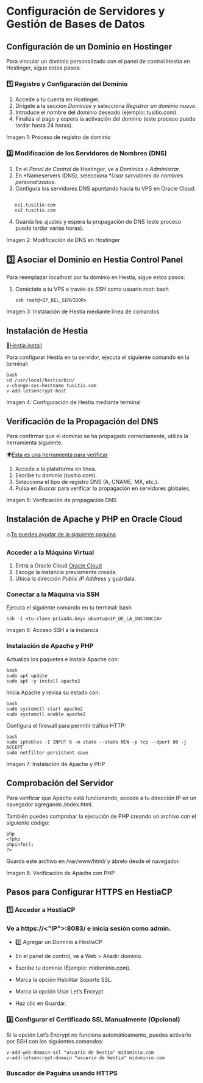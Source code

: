 # Configuración de Servidores y Gestión de Bases de Datos

## Configuración de un Dominio en Hostinger

Para vincular un dominio personalizado con el panel de control Hestia en Hostinger, sigue estos pasos:

### 1️⃣ Registro y Configuración del Dominio

1. Accede a tu cuenta en Hostinger.
2. Dirígete a la sección *Dominios* y selecciona *Registrar un dominio nuevo*.
3. Introduce el nombre del dominio deseado (ejemplo: tusitio.com).
4. Finaliza el pago y espera la activación del dominio (este proceso puede tardar hasta 24 horas).

Imagen 1: Proceso de registro de dominio

### 2️⃣ Modificación de los Servidores de Nombres (DNS)

1. En el *Panel de Control* de Hostinger, ve a *Dominios > Administrar*.
2. En *Nameservers (DNS), selecciona **Usar servidores de nombres personalizados*.
3. Configura los servidores DNS apuntando hacia tu VPS en Oracle Cloud:
```
   
   ns1.tusitio.com
   ns2.tusitio.com
 ```  

4. Guarda los ajustes y espera la propagación de DNS (este proceso puede tardar varias horas).

Imagen 2: Modificación de DNS en Hostinger

## 3️⃣ Asociar el Dominio en Hestia Control Panel

Para reemplazar localhost por tu dominio en Hestia, sigue estos pasos:

1. Conéctate a tu VPS a través de *SSH* como usuario root:
   bash
   ```
   ssh root@<IP_DEL_SERVIDOR>
   ```

Imagen 3: Instalación de Hestia mediante línea de comandos

## Instalación de Hestia

👾[Hestia install](https://hestiacp.com/install)

Para configurar Hestia en tu servidor, ejecuta el siguiente comando en la terminal:
```
bash
cd /usr/local/hestia/bin/
v-change-sys-hostname tusitio.com
v-add-letsencrypt-host
```
Imagen 4: Configuración de Hestia mediante terminal

## Verificación de la Propagación del DNS

Para confirmar que el dominio se ha propagado correctamente, utiliza la herramienta siguiente.

🌍[Esta es una herramienta para verificar](https://www.whatsmydns.net/)

1. Accede a la plataforma en línea.
2. Escribe tu dominio (tusitio.com).
3. Selecciona el tipo de registro DNS (A, CNAME, MX, etc.).
4. Pulsa en *Buscar* para verificar la propagación en servidores globales.

Imagen 5: Verificación de propagación DNS

## Instalación de Apache y PHP en Oracle Cloud
♨️[Te puedes ayudar de la siguiente paguina](https://docs.oracle.com/en-us/iaas/developer-tutorials/tutorials/apache-on-ubuntu/01oci-ubuntu-apache-summary.htm#set-up-apache-php)
### Acceder a la Máquina Virtual

1. Entra a Oracle Cloud [Oracle Cloud](https://www.oracle.com/cloud/sign-in.html?redirect_uri=https%3A%2F%2Fcloud.oracle.com%2F)
2. Escoge la instancia previamente creada.
3. Ubica la dirección *Public IP Address* y guárdala.

### Conectar a la Máquina vía SSH

Ejecuta el siguiente comando en tu terminal:
bash
```
ssh -i <tu-clave-privada.key> ubuntu@<IP_DE_LA_INSTANCIA>
```

Imagen 6: Acceso SSH a la instancia

### Instalación de Apache y PHP

Actualiza los paquetes e instala Apache con:
```
bash
sudo apt update
sudo apt -y install apache2
```

Inicia Apache y revisa su estado con:
```
bash
sudo systemctl start apache2
sudo systemctl enable apache2
```

Configura el firewall para permitir tráfico HTTP:
```
bash
sudo iptables -I INPUT 6 -m state --state NEW -p tcp --dport 80 -j ACCEPT
sudo netfilter-persistent save
```

Imagen 7: Instalación de Apache y PHP

## Comprobación del Servidor

Para verificar que Apache está funcionando, accede a tu dirección IP en un navegador agregando /index.html.

También puedes comprobar la ejecución de PHP creando un archivo con el siguiente código:
```
php
<?php
phpinfo();
?>
```

Guarda este archivo en /var/www/html/ y ábrelo desde el navegador.

Imagen 8: Verificación de Apache con PHP

## Pasos para Configurar HTTPS en HestiaCP
### 1️⃣ Acceder a HestiaCP
### Ve a https://<"IP">:8083/ e inicia sesión como admin.

* 2️⃣ Agregar un Dominio a HestiaCP
* En el panel de control, ve a Web > Añadir dominio.

* Escribe tu dominio (Ejemplo: midominio.com).

* Marca la opción Habilitar Soporte SSL.

* Marca la opción Usar Let’s Encrypt.

* Haz clic en Guardar.

### 3️⃣ Configurar el Certificado SSL Manualmente (Opcional)
Si la opción Let’s Encrypt no funciona automáticamente, puedes activarlo por SSH con los siguientes comandos:
```
v-add-web-domain-ssl "usuario de hestia" midominio.com
v-add-letsencrypt-domain "usuario de hestia" midominio.com
```
### Buscador de Paguina usando HTTPS
